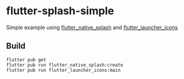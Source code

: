 # flutter-splash-simple

Simple example using [flutter_native_splash](https://github.com/jonbhanson/flutter_native_splash) and
[flutter_launcher_icons](https://github.com/fluttercommunity/flutter_launcher_icons)

## Build

```
flutter pub get
flutter pub run flutter_native_splash:create
flutter pub run flutter_launcher_icons:main
```